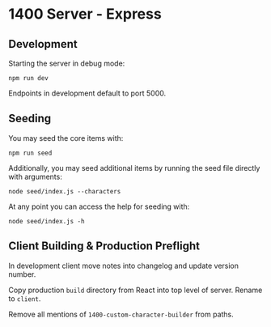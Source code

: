 # 1400 Server - Express

## Development

Starting the server in debug mode:

```
npm run dev
```

Endpoints in development default to port 5000.

## Seeding

You may seed the core items with:
```
npm run seed
```

Additionally, you may seed additional items by running the seed file directly with arguments:

```
node seed/index.js --characters
```

At any point you can access the help for seeding with:

```
node seed/index.js -h
```

## Client Building & Production Preflight

In development client move notes into changelog and update version number.

Copy production `build` directory from React into top level of server. Rename to `client`. 

Remove all mentions of `1400-custom-character-builder` from paths.